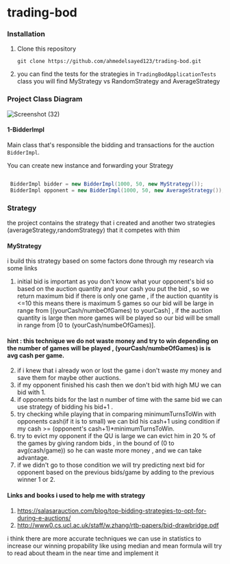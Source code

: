 # trading-bod
### Installation
1. Clone this repository
    ```commandline
    git clone https://github.com/ahmedelsayed123/trading-bod.git
    ```
2. you can find the tests for the strategies in `TradingBodApplicationTests` class you will find MyStrategy vs RandomStrategy and AverageStrategy    


    
### Project Class Diagram
![Screenshot (32)](https://user-images.githubusercontent.com/9481273/212879752-ece6bf8c-7f73-47dc-ad8d-1ab717204609.png)

#### 1-BidderImpl
Main class that's responsible the bidding and transactions for the auction `BidderImpl`. 

You can create new instance and forwarding your Strategy
```java

 BidderImpl bidder = new BidderImpl(1000, 50, new MyStrategy());
 BidderImpl opponent = new BidderImpl(1000, 50, new AverageStrategy());
```

### Strategy

the project contains the strategy that i created and another two strategies (averageStrategy,randomStrategy) that it competes with thim

#### MyStrategy
i build this strategy based on some factors done through my research via some links 
1. initial bid is important as you don't know what your opponent's bid  so based on the auction quantity and your cash you put the bid , so we return maximum bid if there is only one game , if the auction quantity is <=10 this means there is maximum 5 games so our bid will be large  in range from [(yourCash/numbeOfGames) to yourCash] , if the auction quantity is large then more games will be played so our bid will be small in range from [0 to (yourCash/numbeOfGames)].
 #### hint : this technique we do not waste money and try to win depending on the number of games will be played , (yourCash/numbeOfGames) is is avg cash per game.
2. if i knew that i already won or lost the game i don't waste my money and save them for maybe other auctions.
3. if my opponent finished his cash then we don't bid with high MU we can bid with 1.
4. if opponents bids for the last n number of time with the same bid we can use strategy of bidding his bid+1 .
5. try checking while playing that in comparing minimumTurnsToWin with opponents cash(if it is to small) we can bid his cash+1 using condition if my cash >= (opponent's cash+1)*minimumTurnsToWin.
6. try to evict my opponent if the QU is large we can evict him in 20 % of the games by giving random bids , in the bound of (0 to avg(cash/game)) so he can waste more money , and we can take advantage.
7. if we didn't go to those condition we will try predicting next bid for opponent based on the previous bids/game by adding to the previous winner 1 or 2.

#### Links and books i used to help me with strategy
1. https://salasarauction.com/blog/top-bidding-strategies-to-opt-for-during-e-auctions/ 
2. http://www0.cs.ucl.ac.uk/staff/w.zhang/rtb-papers/bid-drawbridge.pdf

i think there are more accurate techniques we can use in statistics to increase our winning propability like using median and mean formula will try to read about theam in the near time and implement it 



    
